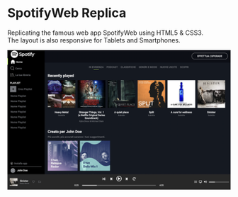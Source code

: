 # SpotifyWeb Replica

Replicating the famous web app SpotifyWeb using HTML5 & CSS3. <br/>
The layout is also responsive for Tablets and Smartphones.

![spotify-desktop](img/spotify-desktop.png)
